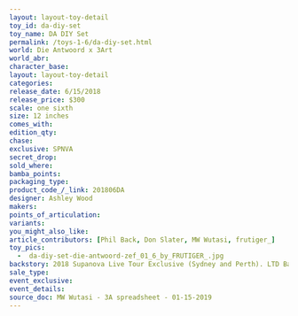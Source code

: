 ```yaml
---
layout: layout-toy-detail 
toy_id: da-diy-set
toy_name: DA DIY Set
permalink: /toys-1-6/da-diy-set.html
world: Die Antwoord x 3Art
world_abr: 
character_base: 
layout: layout-toy-detail
categories: 
release_date: 6/15/2018
release_price: $300 
scale: one sixth
size: 12 inches
comes_with: 
edition_qty: 
chase: 
exclusive: SPNVA
secret_drop: 
sold_where: 
bamba_points: 
packaging_type: 
product_code_/_link: 201806DA
designer: Ashley Wood
makers: 
points_of_articulation: 
variants: 
you_might_also_like: 
article_contributors: [Phil Back, Don Slater, MW Wutasi, frutiger_]
toy_pics: 
  -  da-diy-set-die-antwoord-zef_01_6_by_FRUTIGER_.jpg
backstory: 2018 Supanova Live Tour Exclusive (Sydney and Perth). LTD Bamba qty on 6/18/2018
sale_type: 
event_exclusive: 
event_details: 
source_doc: MW Wutasi - 3A spreadsheet - 01-15-2019
---
```

